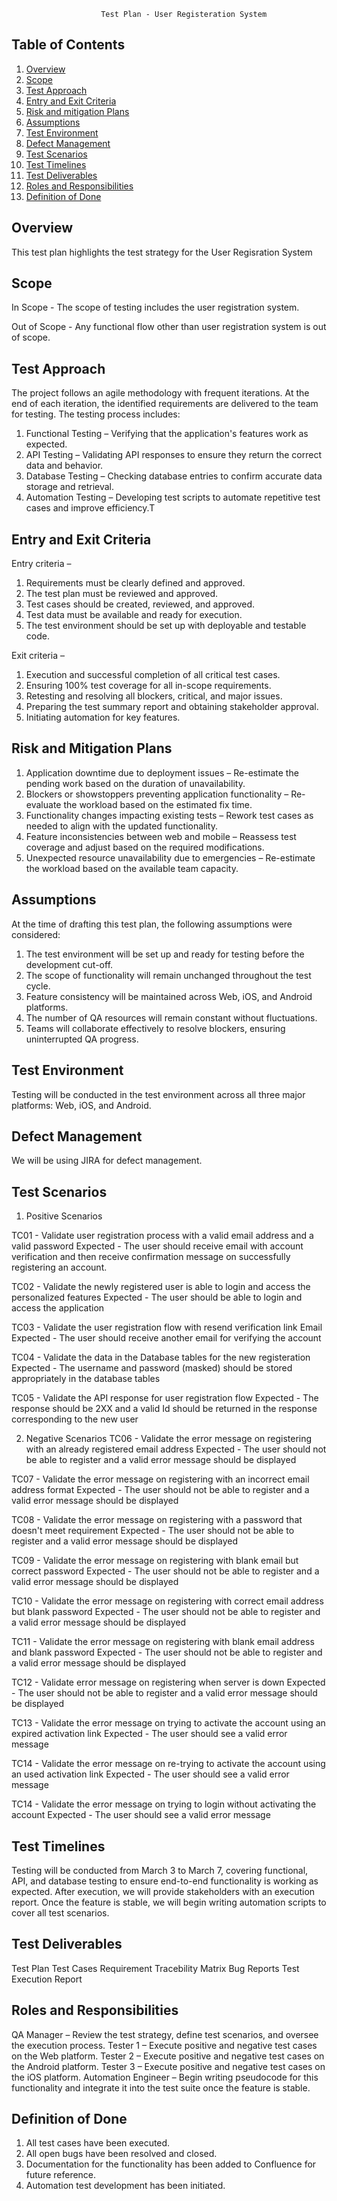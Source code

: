                         Test Plan - User Registeration System

## Table of Contents
1. [Overview](#overview)
2. [Scope](#scope)
3. [Test Approach](#test-approach)
4. [Entry and Exit Criteria](#entry-and-exit-criteria)
5. [Risk and mitigation Plans](#risk-and-mitigation-plans)
6. [Assumptions](#assumptions)
7. [Test Environment](#test-environment)
8. [Defect Management](#defect-management)
9. [Test Scenarios](#test-scenarios)
10. [Test Timelines](#test-timelines)
11. [Test Deliverables](#test-deliverables)
12. [Roles and Responsibilities](#roles-and-responsibilities)
13. [Definition of Done](#definition-of-done)

## Overview
This test plan highlights the test strategy for the User Regisration System

## Scope
In Scope -
The scope of testing includes the user registration system.

Out of Scope - 
Any functional flow other than user registration system is out of scope.

## Test Approach
The project follows an agile methodology with frequent iterations. At the end of each iteration, the identified requirements are delivered to the team for testing. The testing process includes:

1. Functional Testing – Verifying that the application's features work as expected.
2. API Testing – Validating API responses to ensure they return the correct data and behavior.
3. Database Testing – Checking database entries to confirm accurate data storage and retrieval.
4. Automation Testing – Developing test scripts to automate repetitive test cases and improve efficiency.T

## Entry and Exit Criteria
Entry criteria – 
1. Requirements must be clearly defined and approved.
2. The test plan must be reviewed and approved.
3. Test cases should be created, reviewed, and approved.
4. Test data must be available and ready for execution.
5. The test environment should be set up with deployable and testable code.

Exit criteria – 
1. Execution and successful completion of all critical test cases.
2. Ensuring 100% test coverage for all in-scope requirements.
3. Retesting and resolving all blockers, critical, and major issues.
4. Preparing the test summary report and obtaining stakeholder approval.
5. Initiating automation for key features.

## Risk and Mitigation Plans
1. Application downtime due to deployment issues – Re-estimate the pending work based on the duration of unavailability.
2. Blockers or showstoppers preventing application functionality – Re-evaluate the workload based on the estimated fix time.
3. Functionality changes impacting existing tests – Rework test cases as needed to align with the updated functionality.
4. Feature inconsistencies between web and mobile – Reassess test coverage and adjust based on the required modifications.
5. Unexpected resource unavailability due to emergencies – Re-estimate the workload based on the available team capacity.

## Assumptions
At the time of drafting this test plan, the following assumptions were considered:
1. The test environment will be set up and ready for testing before the development cut-off.
2. The scope of functionality will remain unchanged throughout the test cycle.
3. Feature consistency will be maintained across Web, iOS, and Android platforms.
4. The number of QA resources will remain constant without fluctuations.
5. Teams will collaborate effectively to resolve blockers, ensuring uninterrupted QA progress.

## Test Environment
Testing will be conducted in the test environment across all three major platforms: Web, iOS, and Android.

## Defect Management
We will be using JIRA for defect management.

## Test Scenarios
1. Positive Scenarios

TC01 - Validate user registration process with a valid email address and a valid password
Expected - The user should receive email with account verification and then receive confirmation message on successfully registering an account.

TC02 - Validate the newly registered user is able to login and access the personalized features
Expected - The user should be able to login and access the application

TC03 - Validate the user registration flow with resend verification link Email
Expected - The user should receive another email for verifying the account

TC04 - Validate the data in the Database tables for the new registeration
Expected - The username and password (masked) should be stored appropriately in the database tables

TC05 - Validate the API response for user registration flow
Expected - The response should be 2XX and a valid Id should be returned in the response corresponding to the new user

2. Negative Scenarios
TC06 - Validate the error message on registering with an already registered email address
Expected - The user should not be able to register and a valid error message should be displayed

TC07 - Validate the error message on registering with an incorrect email address format
Expected - The user should not be able to register and a valid error message should be displayed

TC08 - Validate the error message on registering with a password that doesn't meet requirement
Expected - The user should not be able to register and a valid error message should be displayed

TC09 - Validate the error message on registering with blank email but correct password
Expected - The user should not be able to register and a valid error message should be displayed

TC10 - Validate the error message on registering with correct email address but blank password
Expected - The user should not be able to register and a valid error message should be displayed

TC11 - Validate the error message on registering with blank email address and blank password
Expected - The user should not be able to register and a valid error message should be displayed

TC12 - Validate error message on registering when server is down
Expected - The user should not be able to register and a valid error message should be displayed

TC13 - Validate the error message on trying to activate the account using an expired activation link
Expected - The user should see a valid error message

TC14 - Validate the error message on re-trying to activate the account using an used activation link
Expected - The user should see a valid error message

TC14 - Validate the error message on trying to login without activating the account
Expected - The user should see a valid error message


## Test Timelines
Testing will be conducted from March 3 to March 7, covering functional, API, and database testing to ensure end-to-end functionality is working as expected. After execution, we will provide stakeholders with an execution report. Once the feature is stable, we will begin writing automation scripts to cover all test scenarios.

## Test Deliverables
Test Plan
Test Cases
Requirement Tracebility Matrix
Bug Reports
Test Execution Report

## Roles and Responsibilities
QA Manager – Review the test strategy, define test scenarios, and oversee the execution process.
Tester 1 – Execute positive and negative test cases on the Web platform.
Tester 2 – Execute positive and negative test cases on the Android platform.
Tester 3 – Execute positive and negative test cases on the iOS platform.
Automation Engineer – Begin writing pseudocode for this functionality and integrate it into the test suite once the feature is stable.

## Definition of Done
1. All test cases have been executed.
2. All open bugs have been resolved and closed.
3. Documentation for the functionality has been added to Confluence for future reference.
4. Automation test development has been initiated.